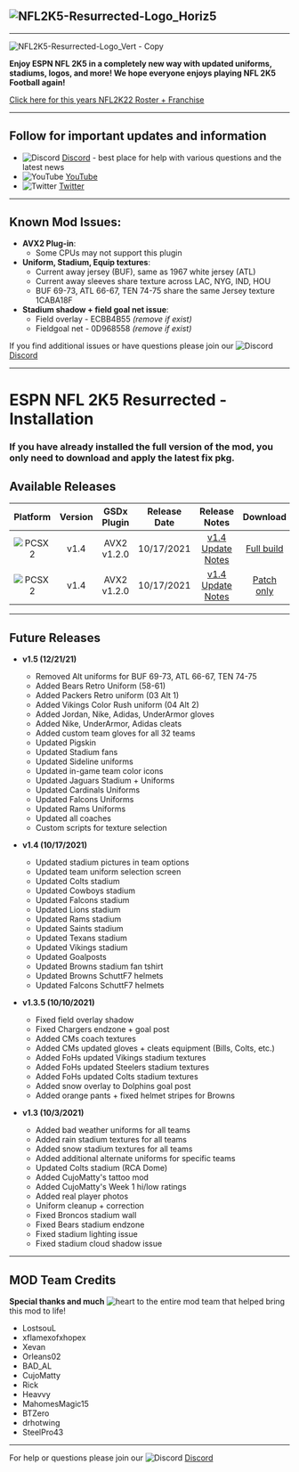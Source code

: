 ## ![NFL2K5-Resurrected-Logo_Horiz5](https://user-images.githubusercontent.com/69597675/125652934-6b21a6c3-e700-4709-8e10-01deb62d37f7.png)
-----
![NFL2K5-Resurrected-Logo_Vert - Copy](https://user-images.githubusercontent.com/69597675/125115163-f4c3a980-e0b8-11eb-8fd9-f85579922b0e.png)

**Enjoy ESPN NFL 2K5 in a completely new way with updated uniforms, stadiums, logos, and more! We hope everyone enjoys playing NFL 2K5 Football again!**

[Click here for this years NFL2K22 Roster + Franchise](https://github.com/lostsoul63b/NFL2K5-Resurrected/blob/main/PCSX2/notes/NFL2022Ratings.md)

---------
## Follow for important updates and information
* ![Discord](https://user-images.githubusercontent.com/69597675/124640725-d1e88980-de5b-11eb-926d-ec5f55b19a62.png) [Discord](https://discord.gg/sBVXzYb) - best place for help with various questions and the latest news
* ![YouTube](https://user-images.githubusercontent.com/69597675/124641345-9b5f3e80-de5c-11eb-80e3-4dc5fabc4137.png) [YouTube](https://www.youtube.com/lostsoul63b)
* ![Twitter](https://user-images.githubusercontent.com/69597675/124641220-71a61780-de5c-11eb-8bd9-0c8c3ad46949.png) [Twitter](https://twitter.com/blostsou)
---------
## Known Mod Issues:
* **AVX2 Plug-in**:
  * Some CPUs may not support this plugin
* **Uniform, Stadium, Equip textures**: 
  * Current away jersey (BUF), same as 1967 white jersey (ATL) 
  * Current away sleeves share texture across LAC, NYG, IND, HOU
  * BUF 69-73, ATL 66-67, TEN 74-75 share the same Jersey texture 1CABA18F
* **Stadium shadow + field goal net issue**:
  * Field overlay - ECBB4B55 *(remove if exist)*
  * Fieldgoal net - 0D968558 *(remove if exist)*

If you find additional issues or have questions please join our ![Discord](https://user-images.githubusercontent.com/69597675/124640725-d1e88980-de5b-11eb-926d-ec5f55b19a62.png) [Discord](https://discord.gg/sBVXzYb)

---------
# ESPN NFL 2K5 Resurrected - Installation

### If you have already installed the full version of the mod, you only need to download and apply the latest fix pkg.

## Available Releases
| Platform | Version | GSDx Plugin | Release Date  | Release Notes | Download | Tutorial |
| :-------------: | :-------------: | :-------------: | :-------------: | :-------------: | :-------------: |  :-------------: |
| ![PCSX2](https://user-images.githubusercontent.com/69597675/124647169-9baf0800-de63-11eb-974c-a7a4b2aecc1d.png) | v1.4  | AVX2 v1.2.0  | 10/17/2021  | [v1.4 Update Notes](https://github.com/lostsoul63b/NFL2K5-Resurrected/blob/main/PCSX2/notes/v1.4-release-notes.md)  | [Full build](PCSX2/button-select.md) | [Help Video](https://youtu.be/T-0od4B7HEo?t=1) |
| ![PCSX2](https://user-images.githubusercontent.com/69597675/124647169-9baf0800-de63-11eb-974c-a7a4b2aecc1d.png) | v1.4  | AVX2 v1.2.0  | 10/17/2021  | [v1.4 Update Notes](https://github.com/lostsoul63b/NFL2K5-Resurrected/blob/main/PCSX2/notes/v1.4-release-notes.md) | [Patch only](https://github.com/lostsoul63b/NFL2K5-Resurrected/blob/main/PCSX2/v1.4/v1.4button-select.md) | [v1.4 Preview](https://youtu.be/oGIHXbn5Gpo) |

---------
## Future Releases
* **v1.5 (12/21/21)**
  * Removed Alt uniforms for BUF 69-73, ATL 66-67, TEN 74-75  
  * Added Bears Retro Uniform (58-61)
  * Added Packers Retro uniform (03 Alt 1)
  * Added Vikings Color Rush uniform (04 Alt 2)
  * Added Jordan, Nike, Adidas, UnderArmor gloves
  * Added Nike, UnderArmor, Adidas cleats
  * Added custom team gloves for all 32 teams
  * Updated Pigskin
  * Updated Stadium fans
  * Updated Sideline uniforms
  * Updated in-game team color icons
  * Updated Jaguars Stadium + Uniforms
  * Updated Cardinals Uniforms
  * Updated Falcons Uniforms
  * Updated Rams Uniforms
  * Updated all coaches
  * Custom scripts for texture selection
  
* **v1.4 (10/17/2021)**
  * Updated stadium pictures in team options
  * Updated team uniform selection screen
  * Updated Colts stadium
  * Updated Cowboys stadium
  * Updated Falcons stadium
  * Updated Lions stadium
  * Updated Rams stadium
  * Updated Saints stadium
  * Updated Texans stadium
  * Updated Vikings stadium
  * Updated Goalposts
  * Updated Browns stadium fan tshirt
  * Updated Browns SchuttF7 helmets
  * Updated Falcons SchuttF7 helmets

* **v1.3.5 (10/10/2021)**
  * Fixed field overlay shadow
  * Fixed Chargers endzone + goal post
  * Added CMs coach textures
  * Added CMs updated gloves + cleats equipment (Bills, Colts, etc.)
  * Added FoHs updated Vikings stadium textures
  * Added FoHs updated Steelers stadium textures
  * Added FoHs updated Colts stadium textures
  * Added snow overlay to Dolphins goal post
  * Added orange pants + fixed helmet stripes for Browns
* **v1.3 (10/3/2021)**
  * Added bad weather uniforms for all teams
  * Added rain stadium textures for all teams
  * Added snow stadium textures for all teams
  * Added additional alternate uniforms for specific teams
  * Updated Colts stadium (RCA Dome)
  * Added CujoMatty's tattoo mod
  * Added CujoMatty's Week 1 hi/low ratings
  * Added real player photos
  * Uniform cleanup + correction
  * Fixed Broncos stadium wall
  * Fixed Bears stadium endzone
  * Fixed stadium lighting issue
  * Fixed stadium cloud shadow issue

---------
## MOD Team Credits
**Special thanks and much** ![heart](https://user-images.githubusercontent.com/69597675/125808838-b20315aa-b53f-41a2-b31a-691d685fb1df.png) to the entire mod team that helped bring this mod to life!
* LostsouL
* xflamexofxhopex
* Xevan
* Orleans02
* BAD_AL
* CujoMatty
* Rick
* Heavvy
* MahomesMagic15
* BTZero
* drhotwing
* SteelPro43

---------
For help or questions please join our ![Discord](https://user-images.githubusercontent.com/69597675/124640725-d1e88980-de5b-11eb-926d-ec5f55b19a62.png) [Discord](https://discord.gg/sBVXzYb)

